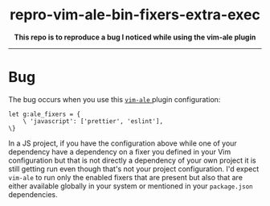 <div align="center">
  <h1>repro-vim-ale-bin-fixers-extra-exec</h1>
  <strong>This repo is to reproduce a bug I noticed while using the vim-ale plugin</strong>
</div>

<hr>

# Bug

The bug occurs when you use this [ `vim-ale` ](https://github.com/dense-analysis/ale) plugin configuration:

```vim
let g:ale_fixers = {
    \ 'javascript': ['prettier', 'eslint'],
\}

```

In a JS project, if you have the configuration above while one of your dependency have a dependency on a fixer you defined in your Vim configuration but that is not directly a dependency of your own project it is still getting run even though that's not your project configuration. I'd expect `vim-ale` to run only the enabled fixers that are present but also that are either available globally in your system or mentioned in your `package.json` dependencies.
